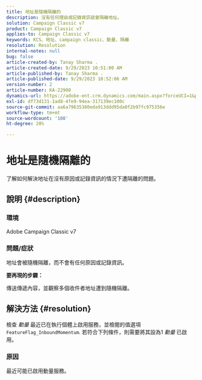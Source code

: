 ```yaml
---
title: 地址是隨機隔離的
description: 沒有任何理由或記錄資訊就會隔離地址。
solution: Campaign Classic v7
product: Campaign Classic v7
applies-to: Campaign Classic v7
keywords: KCS、地址、campaign classic、動量、隔離
resolution: Resolution
internal-notes: null
bug: false
article-created-by: Tanay Sharma .
article-created-date: 9/29/2023 10:51:00 AM
article-published-by: Tanay Sharma .
article-published-date: 9/29/2023 10:52:06 AM
version-number: 2
article-number: KA-22900
dynamics-url: https://adobe-ent.crm.dynamics.com/main.aspx?forceUCI=1&pagetype=entityrecord&etn=knowledgearticle&id=4cd8bb0f-b65e-ee11-be6f-6045bd0065f9
exl-id: df73d131-1ad8-4fe9-94ea-317139ec100c
source-git-commit: aa6a79635380eda913ddd95da0f2b97fc975356e
workflow-type: tm+mt
source-wordcount: '108'
ht-degree: 20%

---
```


# 地址是隨機隔離的


了解如何解決地址在沒有原因或記錄資訊的情況下遭隔離的問題。

## 說明 {#description}


### 環境

Adobe Campaign Classic v7



### 問題/症狀

地址會被隨機隔離，而不會有任何原因或記錄資訊。



<b>要再現的步驟：</b>

傳送傳遞內容，並觀察多個收件者地址遭到隨機隔離。


## 解決方法 {#resolution}


檢查 *動量* 最近已在執行個體上啟用服務，並檢閱的值選項 `FeatureFlag_InboundMomentum`. 若符合下列條件，則需要將其設為1 *動量* 已啟用。

### 原因

最近可能已啟用動量服務。
